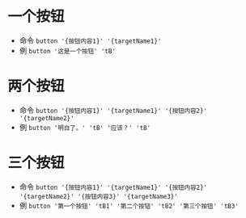 # 一个按钮
- 命令 `button '{按钮内容1}' '{targetName1}'`
- 例 `button '这是一个按钮' 'tB'`

# 两个按钮

- 命令 `button '{按钮内容1}' '{targetName1}' '{按钮内容2}' '{targetName2}'`
- 例 `button '明白了。' 'tB' '应该？' 'tB'`

# 三个按钮

- 命令 `button '{按钮内容1}' '{targetName1}' '{按钮内容2}' '{targetName2}' '{按钮内容3}' '{targetName3}'`
- 例 `button '第一个按钮' 'tB1' '第二个按钮' 'tB2' '第三个按钮' 'tB3'`